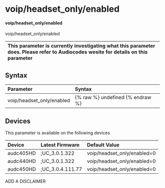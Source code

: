 ﻿---
description: voip/headset_only/enabled
search: false
---

# voip/headset_only/enabled

#### voip/headset_only/enabled

voip/headset_only/enabled


| This parameter is currently investigating what this parameter does. Please refer to Audiocodes wesite for details on this parameter | 
| :--- |

## Syntax
| Parameter | Syntax |
| :--- | :--- |
|voip/headset_only/enabled | {% raw %} undefined {% endraw %}|

## Devices
This parameter is available on the following devices

| Device | Latest Firmware | Default Value |
|:---|:---|:---|
| audc405HD | ;UC_3.0.1.322 | voip/headset_only/enabled=0 
| audc440HD | ;UC_3.0.1.322 | voip/headset_only/enabled=0 
| audc450HD | ;UC_3.0.4.111.77 | voip/headset_only/enabled=0 

ADD A DISCLAIMER
